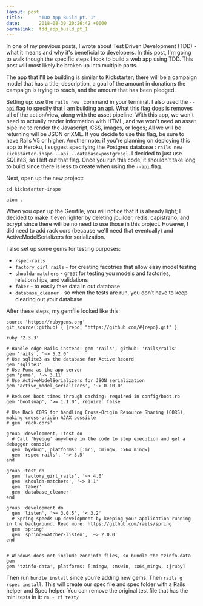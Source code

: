 ```yaml
---
layout: post
title:      "TDD App Build pt. 1"
date:       2018-08-30 20:26:42 +0000
permalink:  tdd_app_build_pt_1
---
```



In one of my previous posts, I wrote about Test Driven Development (TDD) - what it means and why it's beneficial to developers. In this post, I'm going to walk though the specific steps I took to build a web app using TDD. This post will most likely be broken up into multiple parts.

The app that I'll be building is similar to Kickstarter; there will be a campaign model that has a title, description, a goal of the amount in donations the campaign is trying to reach, and the amount that has been pledged. 

Setting up: use the `rails new ` command in your terminal. I also used the `--api` flag to specify that I am building an api. What this flag does is removes all of the action/view, along with the asset pipeline. With this app, we won't need to actually render information with HTML, and we won't need an asset pipeline to render the Javascript, CSS, images, or logos; All we will be returning will be JSON or XML. If you decide to use this flag, be sure to have Rails V5 or higher.
Another note: if you're planning on deploying this app to Heroku, I suggest specifying the Postgres database : `rails new kickstarter-inspo --api --database=postgresql`. I decided to just use SQLite3, so I left out that flag. Once you run this code, it shouldn't take long to build since there is less to create when using the `--api` flag.

Next, open up the new project: 
```
cd kickstarter-inspo
```
```
atom .
```
When you open up the Gemfile, you will notice that it is already light; I decided to make it even lighter by deleting jbuilder, redis, capistrano, and bcrypt since there will be no need to use those in this project. However, I did need to add rack cors (because we'll need that eventually) and ActiveModelSerializers for serialization.

I also set up some gems for testing purposes: 
* `rspec-rails` 
* `factory_girl_rails` - for creating facotries that allow easy model testing 
* `shoulda-matchers` - great for testing you models and factories, relationships, and validations
*  `faker` - to easily fake data in out database
*  `database_cleaner` - so when the tests are run, you don’t have to keep clearing out your database

After these steps, my gemfile looked like this:

```
source 'https://rubygems.org'
git_source(:github) { |repo| "https://github.com/#{repo}.git" }

ruby '2.3.3'

# Bundle edge Rails instead: gem 'rails', github: 'rails/rails'
gem 'rails', '~> 5.2.0'
# Use sqlite3 as the database for Active Record
gem 'sqlite3'
# Use Puma as the app server
gem 'puma', '~> 3.11'
# Use ActiveModelSerializers for JSON serialization
gem 'active_model_serializers', '~> 0.10.0'

# Reduces boot times through caching; required in config/boot.rb
gem 'bootsnap', '>= 1.1.0', require: false

# Use Rack CORS for handling Cross-Origin Resource Sharing (CORS), making cross-origin AJAX possible
# gem 'rack-cors'

group :development, :test do
  # Call 'byebug' anywhere in the code to stop execution and get a debugger console
  gem 'byebug', platforms: [:mri, :mingw, :x64_mingw]
  gem 'rspec-rails', '~> 3.5'
end

group :test do
  gem 'factory_girl_rails', '~> 4.0'
  gem 'shoulda-matchers', '~> 3.1'
  gem 'faker'
  gem 'database_cleaner'
end

group :development do
  gem 'listen', '>= 3.0.5', '< 3.2'
  # Spring speeds up development by keeping your application running in the background. Read more: https://github.com/rails/spring
  gem 'spring'
  gem 'spring-watcher-listen', '~> 2.0.0'
end


# Windows does not include zoneinfo files, so bundle the tzinfo-data gem
gem 'tzinfo-data', platforms: [:mingw, :mswin, :x64_mingw, :jruby]
```


 Then run `bundle install` since you’re adding new gems. 
 Then `rails g rspec install`. This will create our spec file and spec folder with a Rails helper and Spec helper. You can remove the original test file that has the mini tests in it: `rm - rf test/`




